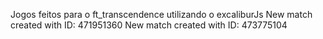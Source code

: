 Jogos feitos para o ft_transcendence utilizando o excaliburJs
New match created with ID: 471951360
New match created with ID: 473775104
